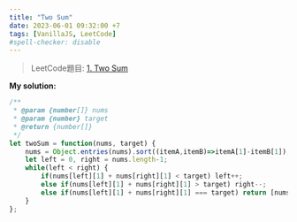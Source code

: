 ```yaml
---
title: "Two Sum"
date: 2023-06-01 09:32:00 +7
tags: [VanillaJS, LeetCode]
#spell-checker: disable
---
```


> LeetCode題目: [1. Two Sum](https://leetcode.com/problems/two-sum/description/?envType=problem-list-v2&envId=rewycgxm)

**My solution:**
```js
/**
 * @param {number[]} nums
 * @param {number} target
 * @return {number[]}
 */
let twoSum = function(nums, target) {
    nums = Object.entries(nums).sort((itemA,itemB)=>itemA[1]-itemB[1]);
    let left = 0, right = nums.length-1;
    while(left < right) {
        if(nums[left][1] + nums[right][1] < target) left++;
        else if(nums[left][1] + nums[right][1] > target) right--;
        else if(nums[left][1] + nums[right][1] === target) return [nums[left][0], nums[right][0]];
    }
};
```
